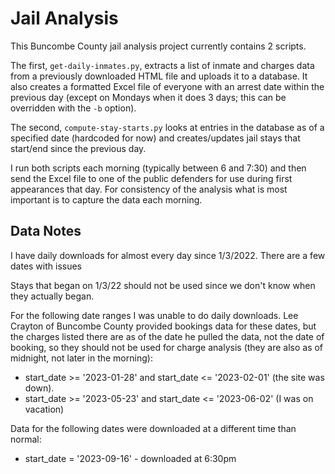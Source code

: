 # Jail Analysis

This Buncombe County jail analysis project currently contains 2 scripts. 

The first, ```get-daily-inmates.py```, extracts a list of inmate and charges data from a previously downloaded HTML file and uploads it to a database. It also creates a formatted Excel file of everyone with an arrest date within the previous day (except on Mondays when it does 3 days; this can be overridden with the ```-b``` option).

The second, ```compute-stay-starts.py``` looks at entries in the database as of a specified date (hardcoded for now) and creates/updates jail stays that start/end since the previous day.

I run both scripts each morning (typically between 6 and 7:30) and then send the Excel file to one of the public defenders for use during first appearances that day. For consistency of the analysis what is most important is to capture the data each morning. 


## Data Notes
I have daily downloads for almost every day since 1/3/2022. There are a few dates with issues

Stays that began on 1/3/22 should not be used since we don't know when they actually began. 

For the following date ranges I was unable to do daily downloads. Lee Crayton of Buncombe County provided bookings data for these dates, but the charges listed there are as of the date he pulled the data, not the date of booking, so they should not be used for charge analysis (they are also as of midnight, not later in the morning):

- start_date >= '2023-01-28' and start_date <= '2023-02-01' (the site was down). 
- start_date >= '2023-05-23' and start_date <= '2023-06-02' (I was on vacation)

Data for the following dates were downloaded at a different time than normal:
- start_date = '2023-09-16' - downloaded at 6:30pm

